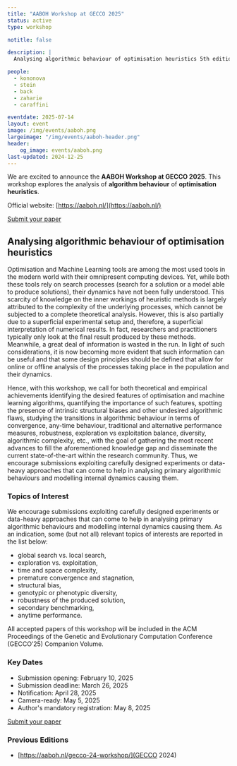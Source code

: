 ```yaml
---
title: "AABOH Workshop at GECCO 2025"
status: active
type: workshop

notitle: false

description: |
  Analysing algorithmic behaviour of optimisation heuristics 5th edition @GECCO 2025

people:
  - kononova
  - stein
  - back
  - zaharie
  - caraffini

eventdate: 2025-07-14
layout: event
image: /img/events/aaboh.png
largeimage: "/img/events/aaboh-header.png"
header:
    og_image: events/aaboh.png
last-updated: 2024-12-25
---
```


We are excited to announce the **AABOH Workshop at GECCO 2025**. This workshop explores the analysis of **algorithm behaviour** of **optimisation heuristics**.

Official website: [https://aaboh.nl/](https://aaboh.nl/)

<a class="btn btn-success" href="https://ssl.linklings.net/conferences/gecco/" target="_blank">Submit your paper</a>

## Analysing algorithmic behaviour of optimisation heuristics

Optimisation and Machine Learning tools are among the most used tools in the modern world with their omnipresent computing devices. Yet, while both these tools rely on search processes (search for a solution or a model able to produce solutions), their dynamics have not been fully understood. This scarcity of knowledge on the inner workings of heuristic methods is largely attributed to the complexity of the underlying processes, which cannot be subjected to a complete theoretical analysis. However, this is also partially due to a superficial experimental setup and, therefore, a superficial interpretation of numerical results. In fact, researchers and practitioners typically only look at the final result produced by these methods. Meanwhile, a great deal of information is wasted in the run. In light of such considerations, it is now becoming more evident that such information can be useful and that some design principles should be defined that allow for online or offline analysis of the processes taking place in the population and their dynamics.

Hence, with this workshop, we call for both theoretical and empirical achievements identifying the desired features of optimisation and machine learning algorithms, quantifying the importance of such features, spotting the presence of intrinsic structural biases and other undesired algorithmic flaws, studying the transitions in algorithmic behaviour in terms of convergence, any-time behaviour, traditional and alternative performance measures, robustness, exploration vs exploitation balance, diversity, algorithmic complexity, etc., with the goal of gathering the most recent advances to fill the aforementioned knowledge gap and disseminate the current state-of-the-art within the research community.
Thus, we encourage submissions exploiting carefully designed experiments or data-heavy approaches that can come to help in analysing primary algorithmic behaviours and modelling internal dynamics causing them.


### Topics of Interest

We encourage submissions exploiting carefully designed experiments or data-heavy approaches that can come to help in analysing primary algorithmic behaviours and modelling internal dynamics causing them. As an indication, some (but not all) relevant topics of interests are reported in the list below:

- global search vs. local search,
- exploration vs. exploitation,
- time and space complexity,
- premature convergence and stagnation,
- structural bias,
- genotypic or phenotypic diversity,
- robustness of the produced solution,
- secondary benchmarking,
- anytime performance.

All accepted papers of this workshop will be included in the ACM Proceedings of the Genetic and Evolutionary Computation Conference (GECCO’25) Companion Volume.

### Key Dates

- Submission opening: February 10, 2025
- Submission deadline: March 26, 2025
- Notification: April 28, 2025
- Camera-ready: May 5, 2025
- Author's mandatory registration: May 8, 2025

<a class="btn btn-success" href="https://ssl.linklings.net/conferences/gecco/" target="_blank">Submit your paper</a>


### Previous Editions

- [https://aaboh.nl/gecco-24-workshop/](GECCO 2024)

